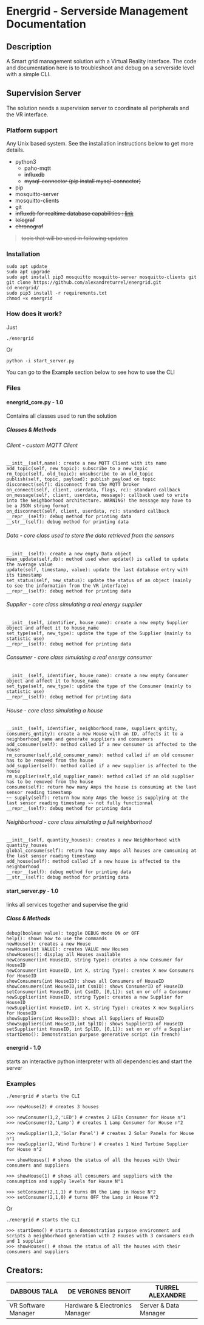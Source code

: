 # Energrid - Serverside Management Documentation

## Description
A Smart grid management solution with a Virtual Reality interface. 
The code and documentation here is to troubleshoot and debug on a serverside level with a simple CLI.

## Supervision Server
The solution needs a supervision server to coordinate all peripherals and the VR interface.

### Platform support

Any Unix based system. See the installation instructions below to get more details.
 - python3
     - paho-mqtt
     - ~~influxdb~~
     - ~~mysql-connector (pip install mysql-connector)~~
 - pip
 - mosquitto-server
 - mosquitto-clients
 - git
 - ~~influxdb for realtime database capabilities : [link](https://www.framboise314.fr/utiliser-le-protocole-mqtt-pour-communiquer-des-donnees-entre-2-raspberry-pi/ "Tutorial to install Influxdb, Telegraf and Chronograf")~~
 - ~~telegraf~~
 - ~~chronograf~~

 > ~~tools that will be used in following updates~~

### Installation

	sudo apt update
	sudo apt upgrade
	sudo apt install pip3 mosquitto mosquitto-server mosquitto-clients git
	git clone https://github.com/alexandreturrel/energrid.git
	cd energrid/
	sudo pip3 install -r requirements.txt
	chmod +x energrid

### How does it work?

Just

	./energrid

Or

	python -i start_server.py

You can go to the Example section below to see how to use the CLI

### Files

#### energrid_core.py - 1.0
Contains all classes used to run the solution

##### Classes & Methods

###### Client - custom MQTT Client

	__init__(self,name): create a new MQTT Client with its name
	add_topic(self, new_topic): subscribe to a new_topic
	rm_topic(self, old_topic): unsubscribe to an old_topic
	publish(self, topic, payload): publish payload on topic
	disconnect(self): disconnect from the MQTT broker
	on_connect(self, client, userdata, flags, rc): standard callback
	on_message(self, client, userdata, message): callback used to write into the Neighborhood architecture. WARNING! the message may have to be a JSON string format
	on_disconnect(self, client, userdata, rc): standard callback
	__repr__(self): debug method for printing data
	__str__(self): debug method for printing data

###### Data - core class used to store the data retrieved from the sensors

	__init__(self): create a new empty Data object
	mean_update(self,db): method used when update() is called to update the average value
	update(self, timestamp, value): update the last database entry with its timestamp
	set_status(self, new_status): update the status of an object (mainly to see the information from the VR interface)
	__repr__(self): debug method for printing data

###### Supplier - core class simulating a real energy supplier

	__init__(self, identifier, house_name): create a new empty Supplier object and affect it to house_name
	set_type(self, new_type): update the type of the Supplier (mainly to statistic use)
	__repr__(self): debug method for printing data


###### Consumer - core class simulating a real energy consumer

	__init__(self, identifier, house_name): create a new empty Consumer object and affect it to house_name
	set_type(self, new_type): update the type of the Consumer (mainly to statistic use)
	__repr__(self): debug method for printing data

###### House - core class simulating a house

	__init__(self, identifier, neighborhood_name, suppliers_qntity, consumers_qntity): create a new House with an ID, affects it to a neighborhood_name and generate suppliers and consumers
	add_consumer(self): method called if a new consumer is affected to the house
	rm_consumer(self,old_consumer_name): method called if an old consumer has to be removed from the house
	add_supplier(self): method called if a new supplier is affected to the house
	rm_supplier(self,old_supplier_name): method called if an old supplier has to be removed from the house
	consume(self): return how many Amps the house is consuming at the last sensor reading timestamp
	~~ supply(self): return how many Amps the house is supplying at the last sensor reading timestamp ~~ not fully functionnal
	__repr__(self): debug method for printing data

###### Neighborhood - core class simulating a full neighborhood

	__init__(self, quantity_houses): creates a new Neighborhood with quantity_houses
	global_consume(self): return how many Amps all houses are comsuming at the last sensor reading timestamp
	add_house(self): method called if a new house is affected to the neighborhood
	__repr__(self): debug method for printing data
	__str__(self): debug method for printing data

#### start_server.py - 1.0
links all services together and supervise the grid

##### Class & Methods

	debug(boolean value): toggle DEBUG mode ON or OFF
	help(): shows how to use the commands
	newHouse(): creates a new House
	newHouse(int VALUE): creates VALUE new Houses
	showHouses(): display all Houses available
	newConsumer(int HouseID, string Type): creates a new Consumer for HouseID
	newConsumer(int HouseID, int X, string Type): creates X new Consumers for HouseID
	showConsumers(int HouseID): shows all Consumers of HouseID
	showConsumers(int HouseID,int CsmID): shows ConsumerID of HouseID
	setConsumer(int HouseID, int CsmID, [0,1]): set on or off a Consumer
	newSupplier(int HouseID, string Type): creates a new Supplier for HouseID
	newSupplier(int HouseID, int X, string Type): creates X new Suppliers for HouseID
	showSuppliers(int HouseID): shows all Suppliers of HouseID
	showSuppliers(int HouseID,int SplID): shows SupplierID of HouseID
	setSupplier(int HouseID, int SplID, [0,1]): set on or off a Supplier
	startDemo(): Demonstration purpose generative script (in french)

#### energrid - 1.0
starts an interactive python interpreter with all dependencies and start the server

### Examples

	./energrid # starts the CLI

	>>> newHouse(2) # creates 3 houses

	>>> newConsumer(1,2,'LED') # creates 2 LEDs Consumer for House n°1
	>>> newConsumer(2,'Lamp') # creates 1 Lamp Consumer for House n°2

	>>> newSupplier(1,2,'Solar Panel') # creates 2 Solar Panels for House n°1
	>>> newSupplier(2,'Wind Turbine') # creates 1 Wind Turbine Supplier for House n°2

	>>> showHouses() # shows the status of all the houses with their consumers and suppliers

	>>> showHouse(1) # shows all consumers and suppliers with the consumption and supply levels for House N°1

	>>> setConsumer(2,1,1) # turns ON the Lamp in House N°2
	>>> setConsumer(2,1,0) # turns OFF the Lamp in House N°2

Or

	./energrid # starts the CLI

	>>> startDemo() # starts a demonstration purpose environment and scripts a neighborhood generation with 2 Houses with 3 consumers each and 1 supplier
	>>> showHouses() # shows the status of all the houses with their consumers and suppliers

## Creators: 
 
DABBOUS TALA | DE VERGNES BENOIT | TURREL ALEXANDRE
-------------|-------------------|------------------
VR Software Manager | Hardware & Electronics Manager | Server & Data Manager
